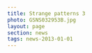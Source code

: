 ```yaml
--- 
title: Strange patterns 3
photo: GSNS032953B.jpg
layout: page 
section: news 
tags: news-2013-01-01 
---  
```

